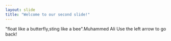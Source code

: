 ```yaml
---
layout: slide
title: "Welcome to our second slide!"
---
```

"float like a butterfly,sting like a bee".Muhammed Ali
Use the left arrow to go back!
